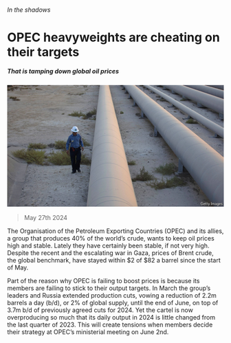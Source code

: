 ###### In the shadows

# OPEC heavyweights are cheating on their targets 

##### That is tamping down global oil prices 

![image](images/20240601_FNP002.jpg) 

> May 27th 2024 

The Organisation of the Petroleum Exporting Countries (OPEC) and its allies, a group that produces 40% of the world’s crude, wants to keep oil prices high and stable. Lately they have certainly been stable, if not very high. Despite the recent  and the escalating war in Gaza, prices of Brent crude, the global benchmark, have stayed within $2 of $82 a barrel since the start of May. 

Part of the reason why OPEC is failing to boost prices is because its members are failing to stick to their output targets. In March the group’s leaders and Russia extended production cuts, vowing a reduction of 2.2m barrels a day (b/d), or 2% of global supply, until the end of June, on top of 3.7m b/d of previously agreed cuts for 2024. Yet the cartel is now overproducing so much that its daily output in 2024 is little changed from the last quarter of 2023. This will create tensions when members decide their strategy at OPEC’s ministerial meeting on June 2nd. 

